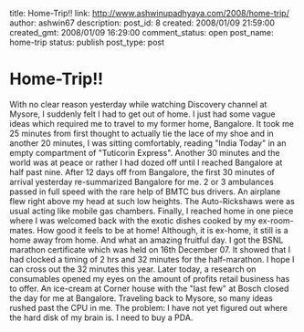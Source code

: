 title: Home-Trip!!
link: http://www.ashwinupadhyaya.com/2008/home-trip/
author: ashwin67
description: 
post_id: 8
created: 2008/01/09 21:59:00
created_gmt: 2008/01/09 16:29:00
comment_status: open
post_name: home-trip
status: publish
post_type: post

# Home-Trip!!

With no clear reason yesterday while watching Discovery channel at Mysore, I suddenly felt I had to get out of home. I just had some vague ideas which required me to travel to my former home, Bangalore. It took me 25 minutes from first thought to actually tie the lace of my shoe and in another 20 minutes, I was sitting comfortably, reading "India Today" in an empty compartment of "Tuticorin Express". Another 30 minutes and the world was at peace or rather I had dozed off until I reached Bangalore at half past nine. After 12 days off from Bangalore, the first 30 minutes of arrival yesterday re-summarized Bangalore for me. 2 or 3 ambulances passed in full speed with the rare help of BMTC bus drivers. An airplane flew right above my head at such low heights. The Auto-Rickshaws were as usual acting like mobile gas chambers. Finally, I reached home in one piece where I was welcomed back with the exotic dishes cooked by my ex-room-mates. How good it feels to be at home! Although, it is ex-home, it still is a home away from home. And what an amazing fruitful day. I got the BSNL marathon certificate which was held on 16th December 07. It showed that I had clocked a timing of 2 hrs and 32 minutes for the half-marathon. I hope I can cross out the 32 minutes this year. Later today, a research on consumables opened my eyes on the amount of profits retail business has to offer. An ice-cream at Corner house with the "last few" at Bosch closed the day for me at Bangalore. Traveling back to Mysore, so many ideas rushed past the CPU in me. The problem: I have not yet figured out where the hard disk of my brain is. I need to buy a PDA.